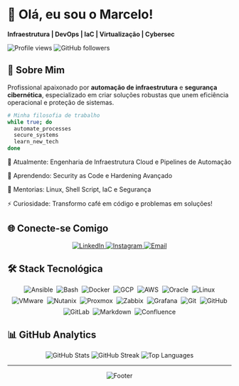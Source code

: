 # 👋 Olá, eu sou o Marcelo!

**Infraestrutura | DevOps | IaC | Virtualização | Cybersec**

<p align="left">
  <img alt="Profile views" src="https://komarev.com/ghpvc/?username=nerimarcelo&label=Profile%20views&color=0e75b6&style=flat-square" />
  <img alt="GitHub followers" src="https://img.shields.io/github/followers/nerimarcelo?label=Followers&style=flat-square&color=0e75b6" />
</p>

## 🚀 Sobre Mim

Profissional apaixonado por **automação de infraestrutura** e **segurança cibernética**, especializado em criar soluções robustas que unem eficiência operacional e proteção de sistemas.

```bash
# Minha filosofia de trabalho
while true; do
  automate_processes
  secure_systems
  learn_new_tech
done
```

🔭 Atualmente: Engenharia de Infraestrutura Cloud e Pipelines de Automação

🌱 Aprendendo: Security as Code e Hardening Avançado

💬 Mentorias: Linux, Shell Script, IaC e Segurança

⚡ Curiosidade: Transformo café em código e problemas em soluções!

## 🌐 Conecte-se Comigo

<p align="center">
  <a href="https://linkedin.com/in/nerimarcelo" target="_blank" rel="noopener noreferrer">
    <img alt="LinkedIn" src="https://img.shields.io/badge/-LinkedIn-0A66C2?style=flat-square&logo=linkedin&logoColor=white" />
  </a>
  <a href="https://instagram.com/nerimetal" target="_blank" rel="noopener noreferrer">
    <img alt="Instagram" src="https://img.shields.io/badge/-Instagram-E4405F?style=flat-square&logo=instagram&logoColor=white" />
  </a>
  <a href="mailto:nerimarcelo@protonmail.com">
    <img alt="Email" src="https://img.shields.io/badge/-Email-EA4335?style=flat-square&logo=gmail&logoColor=white" />
  </a>
</p>

## 🛠️ Stack Tecnológica

<p align="center" style="display: flex; justify-content: center; flex-wrap: wrap; gap:0.5rem;">
  <img alt="Ansible" src="https://img.shields.io/badge/Ansible-1A1918?style=flat-square&logo=ansible&logoColor=white" />
  <img alt="Bash" src="https://img.shields.io/badge/Bash-121011?style=flat-square&logo=gnu-bash&logoColor=white" />
  <img alt="Docker" src="https://img.shields.io/badge/Docker-0db7ed?style=flat-square&logo=docker&logoColor=white" />
  <img alt="GCP" src="https://img.shields.io/badge/GCP-4285F4?style=flat-square&logo=google-cloud&logoColor=white" />
  <img alt="AWS" src="https://img.shields.io/badge/AWS-232F3E?style=flat-square&logo=amazon-aws&logoColor=white" />
  <img alt="Oracle" src="https://img.shields.io/badge/Oracle-F80000?style=flat-square&logo=oracle&logoColor=white" />
  <img alt="Linux" src="https://img.shields.io/badge/Linux-FCC624?style=flat-square&logo=linux&logoColor=black" />
  <img alt="VMware" src="https://img.shields.io/badge/VMware-607078?style=flat-square&logo=vmware&logoColor=white" />
  <img alt="Nutanix" src="https://img.shields.io/badge/Nutanix-024DA1?style=flat-square&logo=nutanix&logoColor=white" />
  <img alt="Proxmox" src="https://img.shields.io/badge/Proxmox-E57000?style=flat-square&logo=proxmox&logoColor=white" />
  <img alt="Zabbix" src="https://img.shields.io/badge/Zabbix-ED1C24?style=flat-square&logo=zabbix&logoColor=white" />
  <img alt="Grafana" src="https://img.shields.io/badge/grafana-F46800?style=flat-square&logo=grafana&logoColor=white" />
  <img alt="Git" src="https://img.shields.io/badge/Git-F05033?style=flat-square&logo=git&logoColor=white" />
  <img alt="GitHub" src="https://img.shields.io/badge/GitHub-181717?style=flat-square&logo=github&logoColor=white" />
  <img alt="GitLab" src="https://img.shields.io/badge/gitlab-181717?style=flat-square&logo=gitlab&logoColor=white" />
  <img alt="Markdown" src="https://img.shields.io/badge/Markdown-000000?style=flat-square&logo=markdown&logoColor=white" />
  <img alt="Confluence" src="https://img.shields.io/badge/Confluence-172BF4?style=flat-square&logo=confluence&logoColor=white" />
</p>

## 📊 GitHub Analytics

<div align="center">
  <img alt="GitHub Stats" src="https://github-readme-stats.vercel.app/api?username=nerimarcelo&theme=dark&hide_border=true&include_all_commits=true&count_private=true&show_icons=true" />
  <img alt="GitHub Streak" src="https://github-readme-streak-stats.herokuapp.com/?user=nerimarcelo&theme=dark&hide_border=true" />
  <img alt="Top Languages" src="https://github-readme-stats.vercel.app/api/top-langs/?username=nerimarcelo&theme=dark&hide_border=true&layout=compact&langs_count=6" />
</div>

---

<p align="center">
  <img alt="Footer" src="https://capsule-render.vercel.app/api?type=waving&color=gradient&height=100§ion=footer&fontSize=24&text=Obrigado%20pela%20visita!&desc=Vamos%20construir%20sistemas%20resilientes%20juntos&descAlignY=70" />
</p>
